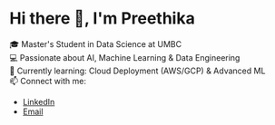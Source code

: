 # Hi there 👋, I'm Preethika  

🎓 Master's Student in Data Science at UMBC  
💻 Passionate about AI, Machine Learning & Data Engineering  
🌱 Currently learning: Cloud Deployment (AWS/GCP) & Advanced ML  
📫 Connect with me:  
- [LinkedIn](https://www.linkedin.com/in/preethika-kuppuri)  
- [Email](mailto:yourmail@example.com)  
